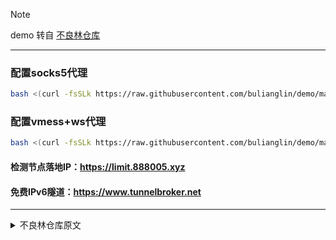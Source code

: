 
> [!NOTE]
> demo 转自 [不良林仓库](https://github.com/bulianglin/demo)
***

### 配置socks5代理

```bash
bash <(curl -fsSLk https://raw.githubusercontent.com/bulianglin/demo/main/xrayL.sh) socks
```

### 配置vmess+ws代理

```bash
bash <(curl -fsSLk https://raw.githubusercontent.com/bulianglin/demo/main/xrayL.sh) vmess
```

#### 检测节点落地IP：https://limit.888005.xyz

#### 免费IPv6隧道：https://www.tunnelbroker.net

***

<details>

<summary>不良林仓库原文</summary>

### You can add a header


#### RouteForwarder https://youtu.be/dpmnkKhBFtc

#### box5magisk https://youtu.be/oRyjX44Bxw4

#### 01 https://youtu.be/VONkHvKkCX0

#### 松鼠VPN节点提取相关文件 视频备份：https://bulianglin.com/g/songsu/

#### nodesCatch视频教程 https://youtu.be/aSR6OuqtFdU

#### 不良林 VPN https://youtu.be/HuyPaM41ytA

#### EasyClash https://youtu.be/-I5T1G6NdKM https://youtu.be/1Xn-tRosThs

#### nodesCatch V2.0视频教程 https://youtu.be/fHJDvJIptts

### nodesCatch V2.0目前已知问题：

1、有效节点变无效：一般是vmess节点，导入节点使用的是subconverter进行节点格式转换，但是windows版的subconverter有个bug，转换clash后会将vmess节点的aid参数丢失，如果你是直接粘贴clash配置文件到节点列表，可能会导致本来可以使用的vmess节点测速显示无效，目前的解决方法是直接粘贴url格式的节点到节点列表再测速，剩下的只有等工具作者修复

2、无法导入节点：和clash.net有冲突，因为clash.net也内置了subconverter，解决方法是直接删掉测速软件目录里的subconverter目录，但是这样的话在使用测速软件时就必须运行clash.net。或者先退出clash.net再测速

3、切换测速配置文件失败：clash内核不允许 h2/grpc 的节点tls为false，解决方法是将传输协议为h2或者grpc的节点删除或者使用Xray内核测速

##### 订阅转换盗取节点 https://youtu.be/u-tg9hJHLO0
```ruby
   puts "Hello World"
```

</details>


